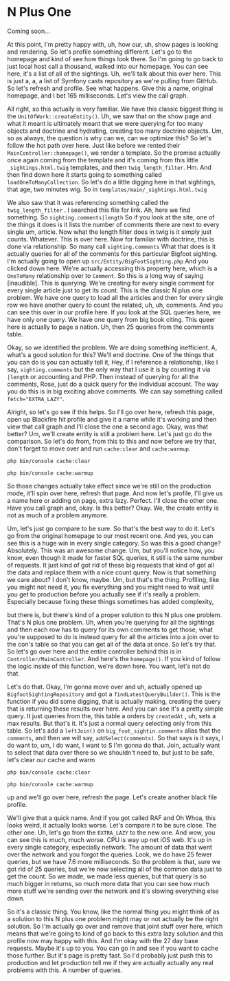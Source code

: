 # N Plus One

Coming soon...

At this point, I'm pretty happy with, uh, how our, uh, show pages is looking and
rendering. So let's profile something different. Let's go to the homepage and kind of
see how things look there. So I'm going to go back to just local host call a
thousand, walked into our homepage. You can see here, it's a list of all of the
sightings. Uh, we'll talk about this over here. This is just a, a, a list of Symfony
casts repository as we're pulling from GitHub. So let's refresh and profile. See what
happens. Give this a name, original homepage, and I bet 165 milliseconds. Let's view
the call graph.

All right, so this actually is very familiar. We have this classic biggest thing is
the `UnitOfWork::createEntity()`. Uh, we saw that on the show page and what it meant is
ultimately meant that we were querying for too many objects and doctrine and
hydrating, creating too many doctrine objects. Um, so as always, the question is why
can we, can we optimize this? So let's follow the hot path over here. Just like
before we rented their `MainController::homepage()`, we render a template. So the promise
actually once again coming from the template and it's coming from this
little `_sightings.html.twig` templates, and then `twig_length_filter`. Hm. And then find down here
it starts going to something called `loadOneToManyCollection`. So let's do a
little digging here in that sightings, that age, two minutes wig. So in 
`templates/main/_sightings.html.twig`

We also saw that it was referencing something called the `twig_length_filter`
. I searched this file for link. Ah, here we find something. So 
`sighting.comments|length` So if you look at the site, one of the things it does is it lists
the number of comments there are next to every single um, article. Now what the
length filter does in twig is it simply just counts. Whatever. This is over here. Now
for familiar with doctrine, this is done via relationship. So many call 
`sighting.comments` What that does is it actually queries for all of the comments for this
particular Bigfoot sighting. I'm actually going to open up `src/Entity/BigFootSighting.php`
 And you clicked down here. We're actually accessing this property here,
which is a `OneToMany` relationship over to `Comment`. So this is a long way of saying
[inaudible]. This is querying. We're creating for every single comment for every
single article just to get its count. This is the classic N plus one problem. We have
one query to load all the articles and then for every single row we have another
query to count the related, uh, uh, comments. And you can see this over in our
profile here. If you look at the SQL queries here, we have only one query. We have
one query from big book citing. This queer here is actually to page a nation. Uh,
then 25 queries from the comments table.

Okay, so we identified the problem. We are doing something inefficient. A, what's a
good solution for this? We'll end doctrine. One of the things that you can do is you
can actually tell it, Hey, if I reference a relationship, like I say, `sighting.comments` 
but the only way that I use it is by counting it via `|length` or
accounting and PHP. Then instead of querying for all the comments, Rose, just do a
quick query for the individual account. The way you do this is in big exciting above
comments. We can say something called `fetch="EXTRA_LAZY"`.

Alright, so let's go see if this helps. So I'll go over here, refresh this page, open
up Blackfire hit profile and give it a name while it's working and then view that
call graph and I'll close the one a second ago. Okay, was that better? Um, we'll
create entity is still a problem here. Let's just go do the comparison. So let's do
from, from this to this and now before we try that, don't forget to move over and run
`cache:clear` and `cache:warmup`. 

```terminal-silent
php bin/console cache:clear
```

```terminal-silent
php bin/console cache:warmup
```

So those changes actually take effect since we're
still on the production mode, it'll spin over here, refresh that page. And now let's
profile, I'll give us a name here or adding on page, extra lazy. Perfect. I'll close
the other one. Have you call graph and, okay. Is this better? Okay. We, the create
entity is not as much of a problem anymore.

Um, let's just go compare to be sure. So that's the best way to do it. Let's go from
the original homepage to our most recent one. And yes, you can see this is a huge win
in every single category. So was this a good change? Absolutely. This was an awesome
change. Um, but you'll notice how, you know, even though it made for faster SQL
queries, it still is the same number of requests. It just kind of got rid of these
big requests that kind of got all the data and replace them with a nice count query.
Now is that something we care about? I don't know, maybe. Um, but that's the thing.
Profiling, like you might not need it, you fix everything and you might need to wait
until you get to production before you actually see if it's really a problem.
Especially because fixing these things sometimes has added complexity,

but there is, but there's kind of a proper solution to this N plus one problem. That's
N plus one problem. Uh, when you're querying for all the sightings and then each row
has to query for its own comments to get those, what you're supposed to do is instead
query for all the articles into a join over to the con's table so that you can get
all of the data at once. So let's try that. So let's go over here and the entire
controller behind this is in `Controller/MainController`. And here's the `homepage()`.
If you kind of follow the logic inside of this function, we're down here. You want,
let's not do that.

Let's do that. Okay, I'm gonna move over and uh, actually opened up 
`BigfootSightingRepository` and got a `findLatestQueryBuilder()`. This is the function if you did some
digging, that is actually making, creating the query that is returning these results
over here. And you can see it's a pretty simple query. It just queries from the, this
table a orders by `createdAt` , uh, sets a max results. But that's it. It's just a
normal query selecting only from this table. So let's add a `leftJoin()` on 
`big_foot_sightin.comments` alias that the `comments`, and then we will say,
`addSelect(comments)`. So that says is it says, I do want to, um, I do want, I want to
S I'm gonna do that. Join, actually want to select that data over there so we
shouldn't need to, but just to be safe, let's clear our cache and warm 

```terminal-silent
php bin/console cache:clear
```

```terminal-silent
php bin/console cache:warmup
```

up and we'll go over here, refresh the page. Let's create another black file profile.

We'll give that a quick name. And if you got called RAF and Oh Whoa, this looks
weird, it actually looks worse. Let's compare it to be sure close. The other one. Uh,
let's go from the `EXTRA_LAZY` to the new one. And wow, you can see this is much, much
worse. CPU is way up net iOS web. It's up in every single category, especially
network. The amount of data that went over the network and you forgot the queries.
Look, we do have 25 fewer queries, but we have 7.6 more milliseconds. So the problem
is that, sure we got rid of 25 queries, but we're now selecting all of the common
data just to get the count. So we made, we made less queries, but that query is so
much bigger in returns, so much more data that you can see how much more stuff we're
sending over the network and it's slowing everything else down.

So it's a classic thing. You know, like the normal thing you might think of as a
solution to this N plus one problem might may or not actually be the right solution.
So I'm actually go over and remove that joint stuff over here, which means that we're
going to kind of go back to this extra lazy solution and this profile now may happy
with this. And I'm okay with the 27 day base requests. Maybe it's up to you. You can
go in and see if you want to cache those further. But it's page is pretty fast. So
I'd probably just push this to production and let production tell me if they are
actually actually any real problems with this. A number of queries.